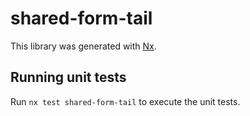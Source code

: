# shared-form-tail

This library was generated with [Nx](https://nx.dev).

## Running unit tests

Run `nx test shared-form-tail` to execute the unit tests.
